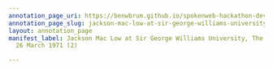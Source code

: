```yaml
---
annotation_page_uri: https://benwbrum.github.io/spokenweb-hackathon-development/annotations/jackson-mac-low-at-sir-george-williams-university-the-poetry-series-26-march-1971-2--canvas-1-audience-member-1.json
annotation_page_slug: jackson-mac-low-at-sir-george-williams-university-the-poetry-series-26-march-1971-2--canvas-1-audience-member-1
layout: annotation_page
manifest_label: Jackson Mac Low at Sir George Williams University, The Poetry Series,
  26 March 1971 (2)

---
```

